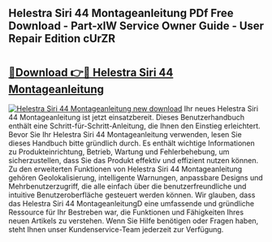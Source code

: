 ## Helestra Siri 44 Montageanleitung PDf Free Download - Part-xlW Service Owner Guide - User Repair Edition cUrZR

# <h2><a href="http://df7g383.blite.top/?on=Helestra+Siri+44+Montageanleitung">🔗Download 👉🔴 Helestra Siri 44 Montageanleitung</a></h2>

[![Helestra Siri 44 Montageanleitung new download](https://i.imgur.com/lujVjoI.png)](http://df7g383.blite.top/?on=Helestra+Siri+44+Montageanleitung)
Ihr neues Helestra Siri 44 Montageanleitung ist jetzt einsatzbereit. Dieses Benutzerhandbuch enthält eine Schritt-für-Schritt-Anleitung, die Ihnen den Einstieg erleichtert. Bevor Sie Ihr Helestra Siri 44 Montageanleitung verwenden, lesen Sie dieses Handbuch bitte gründlich durch. Es enthält wichtige Informationen zu Produkteinrichtung, Betrieb, Wartung und Fehlerbehebung, um sicherzustellen, dass Sie das Produkt effektiv und effizient nutzen können. Zu den erweiterten Funktionen von Helestra Siri 44 Montageanleitung gehören Geolokalisierung, intelligente Warnungen, anpassbare Designs und Mehrbenutzerzugriff, die alle einfach über die benutzerfreundliche und intuitive Benutzeroberfläche gesteuert werden können. Wir glauben, dass das Helestra Siri 44 MontageanleitungD eine umfassende und gründliche Ressource für Ihr Bestreben war, die Funktionen und Fähigkeiten Ihres neuen Artikels zu verstehen. Wenn Sie Hilfe benötigen oder Fragen haben, steht Ihnen unser Kundenservice-Team jederzeit zur Verfügung.

